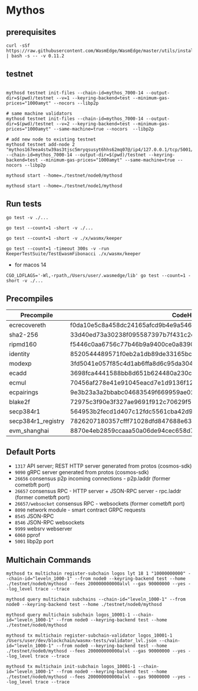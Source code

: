 # Mythos

## prerequisites

```
curl -sSf https://raw.githubusercontent.com/WasmEdge/WasmEdge/master/utils/install.sh | bash -s -- -v 0.11.2
```

## testnet

```

mythosd testnet init-files --chain-id=mythos_7000-14 --output-dir=$(pwd)/testnet --v=1 --keyring-backend=test --minimum-gas-prices="1000amyt" --nocors --libp2p

# same machine validators
mythosd testnet init-files --chain-id=mythos_7000-14 --output-dir=$(pwd)/testnet --v=2 --keyring-backend=test --minimum-gas-prices="1000amyt" --same-machine=true --nocors  --libp2p

# add new node to existing testnet
mythosd testnet add-node 2 "mythos167eea4stw39as3tjsc5mryqsusyt6hhs62mq07@/ip4/127.0.0.1/tcp/5001/p2p/12D3KooWAcvC67ydPNLzd7jsnKr47yngw6H5rVr86etnySDd9aXP" --chain-id=mythos_7000-14 --output-dir=$(pwd)/testnet --keyring-backend=test --minimum-gas-prices="1000amyt" --same-machine=true --nocors --libp2p

mythosd start --home=./testnet/node0/mythosd

mythosd start --home=./testnet/node1/mythosd

```


## Run tests

```
go test -v ./...

go test --count=1 -short -v ./...

go test --count=1 -short -v ./x/wasmx/keeper

go test --count=1 -timeout 300s -v -run KeeperTestSuite/TestEwasmFibonacci ./x/wasmx/keeper

```
* for macos 14
```
CGO_LDFLAGS='-Wl,-rpath,/Users/user/.wasmedge/lib' go test --count=1 -short -v ./...
```

## Precompiles

| Precompile         | CodeHash     | address    |
|--------------------|--------------|------------|
| ecrecovereth | f0da10e5c8a458dc24165afcd9b4e9a546b764a29388f382d336a4fcb9cd6263 | 0x000000000000000000000000000000000000000000000000000000000000001f |
| sha2-256     | 33d40ed73a30238f095587397b7f431c2ed0e893c08e759dcd36d82d51cf78a1 | 0x0000000000000000000000000000000000000000000000000000000000000002 |
| ripmd160     | f5446c0aa6756c77b46b9a9400ce0a83907b5ef3bbc855e43ea1e405f5b9fc21 | 0x0000000000000000000000000000000000000000000000000000000000000003 |
| identity     | 8520544489571f0eb2a1db89de33165bc7165572ce7fc075f3cc8bb52948f529 | 0x0000000000000000000000000000000000000000000000000000000000000004 |
| modexp       | 3fd5041e057f85c4d1ab6ffa8d6c95da30496efd043095e80043e81f1739724f | 0x0000000000000000000000000000000000000000000000000000000000000005 |
| ecadd        | 3698fca4441588bb8d651b624480a230c3d70fc096d473c4a5833c3f3c552cc3 | 0x0000000000000000000000000000000000000000000000000000000000000006 |
| ecmul        | 70456af278e41e91045eacd7e1d9136f12676f614c2aac5623e6c7b4fd8d2f47 | 0x0000000000000000000000000000000000000000000000000000000000000007 |
| ecpairings   | 9e3b23a3a2bbabc04683549f669959ae029f894e35e00b0f7cb6b1eb88184859 | 0x0000000000000000000000000000000000000000000000000000000000000008 |
| blake2f      | 72975c3f90e3f327ae9691f912c70629f56af571d82b1a6ec80f1d40f5b93c8c | 0x0000000000000000000000000000000000000000000000000000000000000009 |
| secp384r1    | 564953b2fecd1d407c12fdc5561cba42d943875f5052a9fdae07867f1503e425 | 0x0000000000000000000000000000000000000000000000000000000000000020 |
| secp384r1_registry | 7826207180357cfff71028dfd847688e6379cfaac6f8f7d5624bd801fb99111f | 0x0000000000000000000000000000000000000000000000000000000000000021 |
| evm_shanghai | 8870e4eb2859ccaaa50a06de94cec658d78617df336a8ec29f0a5c9f29bf975a | 0x0000000000000000000000000000000000000000000000000000000000000023 |

## Default Ports

* `1317` API server; REST HTTP server generated from protos (cosmos-sdk)
* `9090` gRPC server generated from protos (cosmos-sdk)
* `26656` consensus p2p incoming connections - p2p.laddr (former cometbft port)
* `26657` consensus RPC - HTTP server + JSON-RPC server - rpc.laddr (former cometbft port)
* `26657/websocket` consensus RPC - websockets (former cometbft port)
* `8090` network module - smart contract GRPC requests
* `8545` JSON-RPC
* `8546` JSON-RPC websockets
* `9999` websrv webserver
* `6060` pprof
* `5001` libp2p port

## Multichain Commands

```
mythosd tx multichain register-subchain logos lyt 18 1 "10000000000" --chain-id="leveln_1000-1" --from node0 --keyring-backend test --home ./testnet/node0/mythosd --fees 200000000000alvl --gas 90000000 --yes --log_level trace --trace

mythosd query multichain subchains --chain-id="leveln_1000-1" --from node0 --keyring-backend test --home ./testnet/node0/mythosd

mythosd query multichain subchain logos_10001-1 --chain-id="leveln_1000-1" --from node0 --keyring-backend test --home ./testnet/node0/mythosd

mythosd tx multichain register-subchain-validator logos_10001-1 /Users/user/dev/blockchain/wasmx-tests/validator_lvl.json --chain-id="leveln_1000-1" --from node0 --keyring-backend test --home ./testnet/node0/mythosd --fees 200000000000alvl --gas 90000000 --yes --log_level trace --trace

mythosd tx multichain init-subchain logos_10001-1 --chain-id="leveln_1000-1" --from node0 --keyring-backend test --home ./testnet/node0/mythosd --fees 200000000000alvl --gas 90000000 --yes --log_level trace --trace

```

